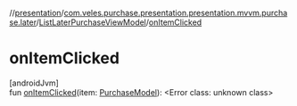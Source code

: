//[presentation](../../../index.md)/[com.veles.purchase.presentation.presentation.mvvm.purchase.later](../index.md)/[ListLaterPurchaseViewModel](index.md)/[onItemClicked](on-item-clicked.md)

# onItemClicked

[androidJvm]\
fun [onItemClicked](on-item-clicked.md)(item: [PurchaseModel](../../../../domain/domain/com.veles.purchase.domain.model.purchase/-purchase-model/index.md)): <!---  GfmCommand {"@class":"org.jetbrains.dokka.gfm.ResolveLinkGfmCommand","dri":{"packageName":"","classNames":"<Error class: unknown class>","callable":null,"target":{"@class":"org.jetbrains.dokka.links.PointingToDeclaration"},"extra":null}} --->&lt;Error class: unknown class&gt;<!--- --->

